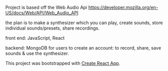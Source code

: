 Project is based off the Web Audio Api
https://developer.mozilla.org/en-US/docs/Web/API/Web_Audio_API

the plan is to make a synthesizer which you can play, create sounds,
store individual sounds/presets, share recordings.

front end: JavaScript, React

backend: MongoDB for users to create an account: to record, share, save sounds & use the synthesizer.

This project was bootstrapped with [Create React App](https://github.com/facebookincubator/create-react-app).